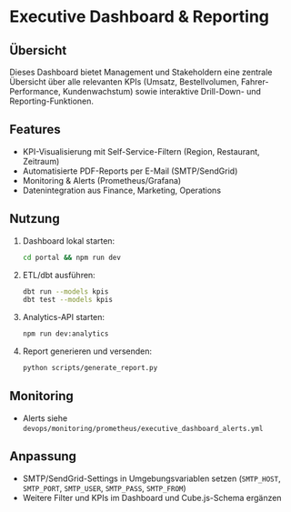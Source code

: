 # Executive Dashboard & Reporting

## Übersicht
Dieses Dashboard bietet Management und Stakeholdern eine zentrale Übersicht über alle relevanten KPIs (Umsatz, Bestellvolumen, Fahrer-Performance, Kundenwachstum) sowie interaktive Drill-Down- und Reporting-Funktionen.

## Features
- KPI-Visualisierung mit Self-Service-Filtern (Region, Restaurant, Zeitraum)
- Automatisierte PDF-Reports per E-Mail (SMTP/SendGrid)
- Monitoring & Alerts (Prometheus/Grafana)
- Datenintegration aus Finance, Marketing, Operations

## Nutzung
1. Dashboard lokal starten:
   ```bash
   cd portal && npm run dev
   ```
2. ETL/dbt ausführen:
   ```bash
   dbt run --models kpis
   dbt test --models kpis
   ```
3. Analytics-API starten:
   ```bash
   npm run dev:analytics
   ```
4. Report generieren und versenden:
   ```bash
   python scripts/generate_report.py
   ```

## Monitoring
- Alerts siehe `devops/monitoring/prometheus/executive_dashboard_alerts.yml`

## Anpassung
- SMTP/SendGrid-Settings in Umgebungsvariablen setzen (`SMTP_HOST`, `SMTP_PORT`, `SMTP_USER`, `SMTP_PASS`, `SMTP_FROM`)
- Weitere Filter und KPIs im Dashboard und Cube.js-Schema ergänzen
